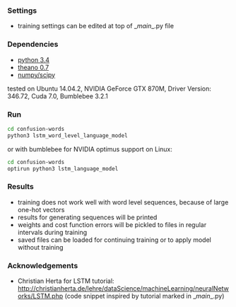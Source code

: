 ### Settings

* training settings can be edited at top of \__main__.py file

### Dependencies

* <a href="https://www.python.org/downloads/release/python-343/">python 3.4</a>
* <a href="http://deeplearning.net/software/theano/install.html">theano 0.7</a>
* <a href="http://www.scipy.org/install.html">numpy/scipy</a>

tested on Ubuntu 14.04.2, NVIDIA GeForce GTX 870M, Driver Version: 346.72, Cuda 7.0, Bumblebee 3.2.1

### Run

```bash
cd confusion-words
python3 lstm_word_level_language_model
```

or with bumblebee for NVIDIA optimus support on Linux:

```bash
cd confusion-words
optirun python3 lstm_language_model
```

### Results

* training does not work well with word level sequences, because of large one-hot vectors
* results for generating sequences will be printed
* weights and cost function errors will be pickled to files in regular intervals during training
* saved files can be loaded for continuing training or to apply model without training

### Acknowledgements

* Christian Herta for LSTM tutorial: http://christianherta.de/lehre/dataScience/machineLearning/neuralNetworks/LSTM.php (code snippet inspired by tutorial marked in \__main__.py)